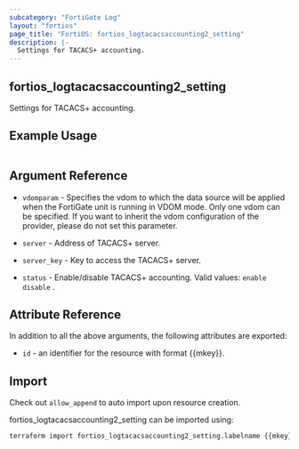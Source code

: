 ```yaml
---
subcategory: "FortiGate Log"
layout: "fortios"
page_title: "FortiOS: fortios_logtacacsaccounting2_setting"
description: |-
  Settings for TACACS+ accounting.
---
```


## fortios_logtacacsaccounting2_setting
Settings for TACACS+ accounting.

## Example Usage

```hcl

```

## Argument Reference
* `vdomparam` - Specifies the vdom to which the data source will be applied when the FortiGate unit is running in VDOM mode. Only one vdom can be specified. If you want to inherit the vdom configuration of the provider, please do not set this parameter.

* `server` - Address of TACACS+ server.
* `server_key` - Key to access the TACACS+ server.
* `status` - Enable/disable TACACS+ accounting. Valid values: `enable` `disable` .

## Attribute Reference

In addition to all the above arguments, the following attributes are exported:
* `id` - an identifier for the resource with format {{mkey}}.

## Import

Check out `allow_append` to auto import upon resource creation.

fortios_logtacacsaccounting2_setting can be imported using:
```sh
terraform import fortios_logtacacsaccounting2_setting.labelname {{mkey}}
```
